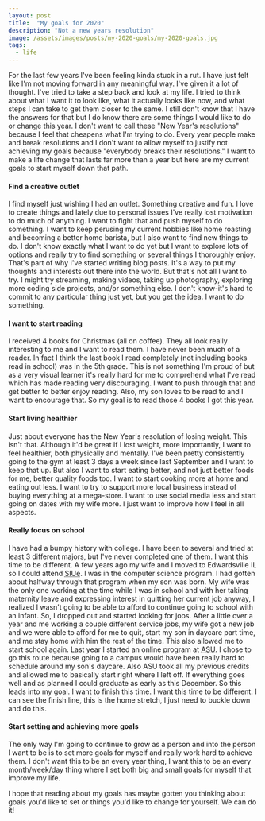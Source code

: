```yaml
---
layout: post
title:  "My goals for 2020"
description: "Not a new years resolution"
image: /assets/images/posts/my-2020-goals/my-2020-goals.jpg
tags:
  - life
---
```


<span class="first-letter">F</span>or the last few years I've been feeling kinda stuck in a rut. I have just felt like I'm not moving forward in any meaningful way. I've given it a lot of thought. I've tried to take a step back and look at my life. I tried to think about what I want it to look like, what it actually looks like now, and what steps I can take to get them closer to the same. I still don't know that I have the answers for that but I do know there are some things I would like to do or change this year. I don't want to call these "New Year's resolutions" because I feel that cheapens what I'm trying to do. Every year people make and break resolutions and I don't want to allow myself to justify not achieving my goals because "everybody breaks their resolutions." I want to make a life change that lasts far more than a year but here are my current goals to start myself down that path.

#### Find a creative outlet

I find myself just wishing I had an outlet. Something creative and fun. I love to create things and lately due to personal issues I've really lost motivation to do much of anything. I want to fight that and push myself to do something. I want to keep perusing my current hobbies like home roasting and becoming a better home barista, but I also want to find new things to do. I don't know exactly what I want to do yet but I want to explore lots of options and really try to find something or several things I thoroughly enjoy. That's part of why I've started writing blog posts. It's a way to put my thoughts and interests out there into the world. But that's not all I want to try. I might try streaming, making videos, taking up photography, exploring more coding side projects, and/or something else. I don't know-it's hard to commit to any particular thing just yet, but you get the idea. I want to do something.

#### I want to start reading

I received 4 books for Christmas (all on coffee). They all look really interesting to me and I want to read them. I have never been much of a reader. In fact I think the last book I read completely (not including books read in school) was in the 5th grade. This is not something I'm proud of but as a very visual learner it's really hard for me to comprehend what I've read which has made reading very discouraging. I want to push through that and get better to better enjoy reading. Also, my son loves to be read to and I want to encourage that. So my goal is to read those 4 books I got this year.

#### Start living healthier

Just about everyone has the New Year's resolution of losing weight. This isn't that. Although it'd be great if I lost weight, more importantly, I want to feel healthier, both physically and mentally. I've been pretty consistently going to the gym at least 3 days a week since last September and I want to keep that up. But also I want to start eating better, and not just better foods for me, better quality foods too. I want to start cooking more at home and eating out less. I want to try to support more local business instead of buying everything at a mega-store. I want to use social media less and start going on dates with my wife more. I just want to improve how I feel in all aspects.

#### Really focus on school

I have had a bumpy history with college. I have been to several and tried at least 3 different majors, but I've never completed one of them. I want this time to be different. A few years ago my wife and I moved to Edwardsville IL so I could attend <abbr title="Southern Illinois University Edwardsville">SIUe</abbr>. I was in the computer science program. I had gotten about halfway through that program when my son was born. My wife was the only one working at the time while I was in school and with her taking maternity leave and expressing interest in quitting her current job anyway, I realized I wasn't going to be able to afford to continue going to school with an infant. So, I dropped out and started looking for jobs. After a little over a year and me working a couple different service jobs, my wife got a new job and we were able to afford for me to quit, start my son in daycare part time, and me stay home with him the rest of the time. This also allowed me to start school again. Last year I started an online program at <abbr title="Arizona State University">ASU</abbr>. I chose to go this route because  going to a campus would have been really hard to schedule around my son's daycare. Also ASU took all my previous credits and allowed me to basically start right where I left off. If everything goes well and as planned I could graduate as early as this December. So this leads into my goal. I want to finish this time. I want this time to be different. I can see the finish line, this is the home stretch, I just need to buckle down and do this.

#### Start setting and achieving more goals

The only way I'm going to continue to grow as a person and into the person I want to be is to set more goals for myself and really work hard to achieve them. I don't want this to be an every year thing, I want this to be an every month/week/day thing where I set both big and small goals for myself that improve my life.

I hope that reading about my goals has maybe gotten you thinking about goals you'd like to set or things you'd like to change for yourself. We can do it!
